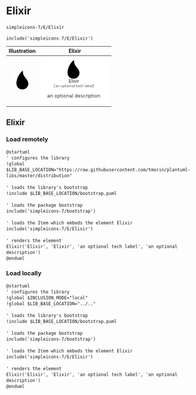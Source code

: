# Elixir


```text
simpleicons-7/E/Elixir
```

```text
include('simpleicons-7/E/Elixir')
```



| Illustration | Elixir |
| :---: | :---: |
| ![illustration for Illustration](../../simpleicons-7/E/Elixir.png) | ![illustration for Elixir](../../simpleicons-7/E/Elixir.Local.png) |




## Elixir

### Load remotely
```plantuml
@startuml
' configures the library
!global $LIB_BASE_LOCATION="https://raw.githubusercontent.com/tmorin/plantuml-libs/master/distribution"

' loads the library's bootstrap
!include $LIB_BASE_LOCATION/bootstrap.puml

' loads the package bootstrap
include('simpleicons-7/bootstrap')

' loads the Item which embeds the element Elixir
include('simpleicons-7/E/Elixir')

' renders the element
Elixir('Elixir', 'Elixir', 'an optional tech label', 'an optional description')
@enduml
```

### Load locally
```plantuml
@startuml
' configures the library
!global $INCLUSION_MODE="local"
!global $LIB_BASE_LOCATION="../.."

' loads the library's bootstrap
!include $LIB_BASE_LOCATION/bootstrap.puml

' loads the package bootstrap
include('simpleicons-7/bootstrap')

' loads the Item which embeds the element Elixir
include('simpleicons-7/E/Elixir')

' renders the element
Elixir('Elixir', 'Elixir', 'an optional tech label', 'an optional description')
@enduml
```

